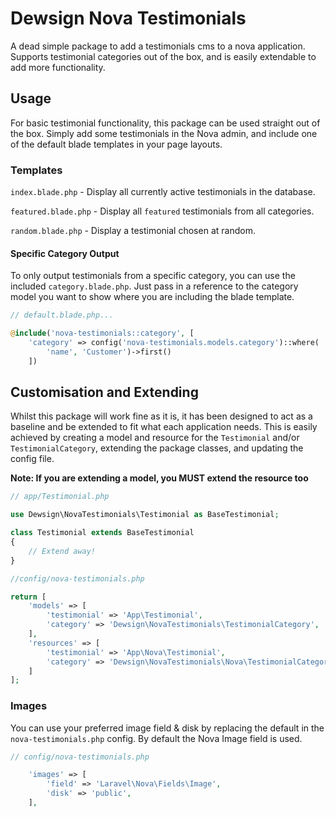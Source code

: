# Dewsign Nova Testimonials

A dead simple package to add a testimonials cms to a nova application. Supports testimonial categories out of the box, and is easily extendable to add more functionality.

## Usage

For basic testimonial functionality, this package can be used straight out of the box. Simply add some testimonials in the Nova admin, and include one of the default blade templates in your page layouts.

### Templates

`index.blade.php` - Display all currently active testimonials in the database.

`featured.blade.php` - Display all `featured` testimonials from all categories.

`random.blade.php` - Display a testimonial chosen at random.

#### Specific Category Output

To only output testimonials from a specific category, you can use the included `category.blade.php`. Just pass in a reference to the category model you want to show where you are including the blade template.

```php
// default.blade.php...

@include('nova-testimonials::category', [
    'category' => config('nova-testimonials.models.category')::where(
        'name', 'Customer')->first()
    ])
```

## Customisation and Extending

Whilst this package will work fine as it is, it has been designed to act as a baseline and be extended to fit what each application needs. This is easily achieved by creating a model and resource for the `Testimonial` and/or `TestimonialCategory`, extending the package classes, and updating the config file.

**Note: If you are extending a model, you MUST extend the resource too**

```php
// app/Testimonial.php

use Dewsign\NovaTestimonials\Testimonial as BaseTestimonial;

class Testimonial extends BaseTestimonial
{
    // Extend away!
}
```

```php
//config/nova-testimonials.php

return [
    'models' => [
        'testimonial' => 'App\Testimonial',
        'category' => 'Dewsign\NovaTestimonials\TestimonialCategory',
    ],
    'resources' => [
        'testimonial' => 'App\Nova\Testimonial',
        'category' => 'Dewsign\NovaTestimonials\Nova\TestimonialCategory',
    ]
];
```

### Images

You can use your preferred image field & disk by replacing the default in the `nova-testimonials.php` config. By default the Nova Image field is used.

```php
// config/nova-testimonials.php

    'images' => [
        'field' => 'Laravel\Nova\Fields\Image',
        'disk' => 'public',
    ],
```